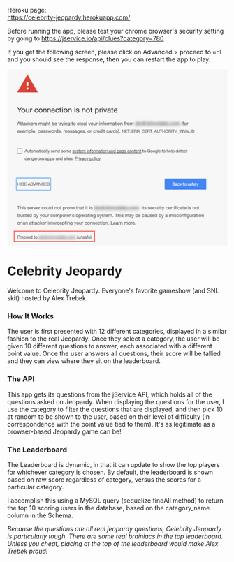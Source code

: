 Heroku page:  
https://celebrity-jeopardy.herokuapp.com/

Before running the app, please test your chrome browser's security setting by going to 
https://jservice.io/api/clues?category=780

If you get the following screen, please click on Advanced > proceed to `url` and you should see the response, then you can restart the app to play.

![Chrome Error](/public/assets/img/chrome-error.png)

# Celebrity Jeopardy 

Welcome to Celebrity Jeopardy. Everyone's favorite gameshow (and SNL skit) hosted by Alex Trebek. 

### How It Works
The user is first presented with 12 different categories, displayed in a similar fashion to the real Jeopardy. Once they select a category, the user will be given 10 different questions to answer, each associated with a different point value. Once the user answers all questions, their score will be tallied and they can view where they sit on the leaderboard. 

### The API 
This app gets its questions from the jService API, which holds all of the questions asked on Jeopardy. When displaying the questions for the user, I use the category to filter the questions that are displayed, and then pick 10 at random to be shown to the user, based on their level of difficulty (in correspondence with the point value tied to them). It's as legitimate as a browser-based Jeopardy game can be!

### The Leaderboard
The Leaderboard is dynamic, in that it can update to show the top players for whichever category is chosen. By default, the leaderboard is shown based on raw score regardless of category, versus the scores for a particular category. 

I accomplish this using a MySQL query (sequelize findAll method) to return the top 10 scoring users in the database, based on the category_name column in the Schema. 


_Because the questions are all real jeopardy questions, Celebrity Jeopardy is particularly tough. There are some real brainiacs in the top leaderboard. Unless you cheat, placing at the top of the leaderboard would make Alex Trebek proud!_
